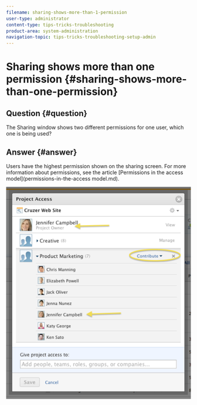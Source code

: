 ```yaml
---
filename: sharing-shows-more-than-1-permission
user-type: administrator
content-type: tips-tricks-troubleshooting
product-area: system-administration
navigation-topic: tips-tricks-troubleshooting-setup-admin
---
```





# Sharing shows more than one permission {#sharing-shows-more-than-one-permission}



## Question {#question}

The Sharing window shows two different permissions for one user, which one is being used?


## Answer {#answer}

Users have the highest permission shown on the sharing screen. For more information about permissions, see the article [Permissions in the access model](permissions-in-the-access model.md).


![](assets/screen-shot-2014-03-19-at-3.36.28-pm-561x645.png)


